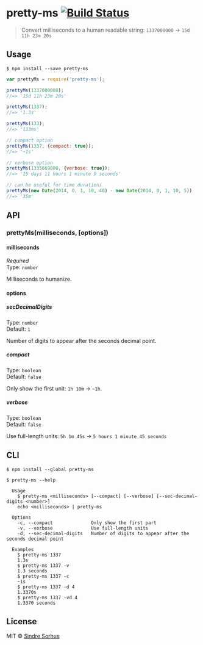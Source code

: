 # pretty-ms [![Build Status](https://travis-ci.org/sindresorhus/pretty-ms.svg?branch=master)](https://travis-ci.org/sindresorhus/pretty-ms)

> Convert milliseconds to a human readable string: `1337000000` → `15d 11h 23m 20s`


## Usage

```
$ npm install --save pretty-ms
```

```js
var prettyMs = require('pretty-ms');

prettyMs(1337000000);
//=> '15d 11h 23m 20s'

prettyMs(1337);
//=> '1.3s'

prettyMs(133);
//=> '133ms'

// compact option
prettyMs(1337, {compact: true});
//=> '~1s'

// verbose option
prettyMs(1335669000, {verbose: true});
//=> '15 days 11 hours 1 minute 9 seconds'

// can be useful for time durations
prettyMs(new Date(2014, 0, 1, 10, 40) - new Date(2014, 0, 1, 10, 5))
//=> '35m'
```


## API

### prettyMs(milliseconds, [options])

#### milliseconds

*Required*  
Type: `number`

Milliseconds to humanize.

#### options

##### secDecimalDigits

Type: `number`  
Default: `1`

Number of digits to appear after the seconds decimal point.

##### compact

Type: `boolean`  
Default: `false`

Only show the first unit: `1h 10m` → `~1h`.

##### verbose

Type: `boolean`  
Default: `false`

Use full-length units: `5h 1m 45s` → `5 hours 1 minute 45 seconds`


## CLI

```shell
$ npm install --global pretty-ms
```

```shell
$ pretty-ms --help

  Usage
	$ pretty-ms <milliseconds> [--compact] [--verbose] [--sec-decimal-digits <number>]
	echo <milliseconds> | pretty-ms

  Options
	-c, --compact              Only show the first part
	-v, --verbose              Use full-length units
	-d, --sec-decimal-digits   Number of digits to appear after the seconds decimal point

  Examples
	$ pretty-ms 1337
	1.3s
	$ pretty-ms 1337 -v
	1.3 seconds
	$ pretty-ms 1337 -c
	~1s
	$ pretty-ms 1337 -d 4
	1.3370s
	$ pretty-ms 1337 -vd 4
	1.3370 seconds
```


## License

MIT © [Sindre Sorhus](http://sindresorhus.com)
